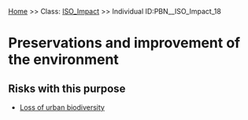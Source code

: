 [Home](https://github.com/mm80843/T3.5/blob/pages/index.md) >> Class: [ISO_Impact](https://github.com/mm80843/T3.5/tree/main/docs/ISO_Impact/index.md) >> Individual ID:PBN__ISO_Impact_18 

# __Preservations and improvement of the environment__

## Risks with this purpose

* [Loss of urban biodiversity](https://github.com/mm80843/T3.5/blob/pages/Risk/PBN__Risk_1373.md)

